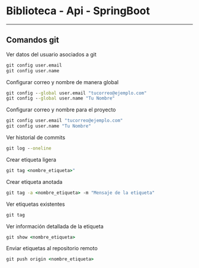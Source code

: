 # Biblioteca - Api - SpringBoot

---

## Comandos git

Ver datos del usuario asociados a git
```cmd
git config user.email
git config user.name
```

Configurar correo y nombre de manera global
```cmd
git config --global user.email "tucorreo@ejemplo.com"
git config --global user.name "Tu Nombre"
```

Configurar correo y nombre para el proyecto
```cmd
git config user.email "tucorreo@ejemplo.com"
git config user.name "Tu Nombre"
```

Ver historial de commits 
```cmd
git log --oneline
```

Crear etiqueta ligera
```cmd
git tag <nombre_etiqueta>"
```

Crear etiqueta anotada
```cmd
git tag -a <nombre_etiqueta> -m "Mensaje de la etiqueta"
```

Ver etiquetas existentes
```cmd
git tag
```

Ver información detallada de la etiqueta 
```cmd
git show <nombre_etiqueta>
```

Enviar etiquetas al repositorio remoto
```cmd
git push origin <nombre_etiqueta>
```

